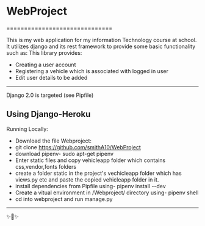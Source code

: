 # WebProject

==============================



This is my web application for my information Technology course at school. It utilizes django and its rest framework to provide some basic functionality such as:
This library provides:

-  Creating a user account
-  Registering a vehicle which is associated with logged in user
-  Edit user details to be added

--------------

Django 2.0 is targeted (see Pipfile)

Using Django-Heroku
----------------------
Running Locally:
- Download the file Webproject:
- git clone https://github.com/smithA10/WebProject
- download pipenv- sudo apt-get pipenv
- Enter static files and copy vehicleapp folder which contains css,vendor,fonts folders
- create a folder static in the project's vechicleapp folder which has views.py etc and paste the copied vehicleapp folder in it.
- install dependencies from Pipfile using- pipenv install --dev
- Create a vitual environment in /Webproject/ directory using- pipenv shell
- cd into webproject and run manage.py

-----------------------


✨🍰✨
